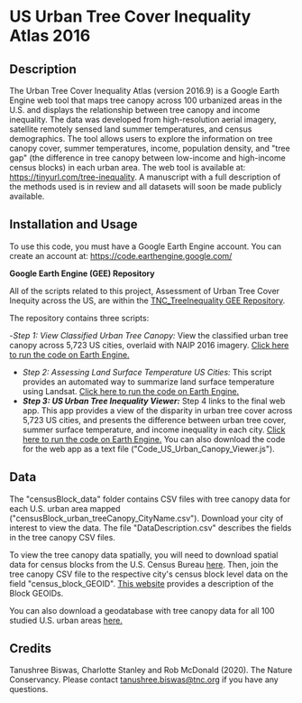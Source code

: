 # US Urban Tree Cover Inequality Atlas 2016

## Description

The Urban Tree Cover Inequality Atlas (version 2016.9) is a Google Earth Engine web tool that maps tree canopy across 100 urbanized areas in the U.S. and displays the relationship between tree canopy and income inequality. The data was developed from high-resolution aerial imagery, satellite remotely sensed land summer temperatures, and census demographics. The tool allows users to explore the information on tree canopy cover, summer temperatures, income, population density, and "tree gap" (the difference in tree canopy between low-income and high-income census blocks) in each urban area. The web tool is available at: https://tinyurl.com/tree-inequality. A manuscript with a full description of the methods used is in review and all datasets will soon be made publicly available.

## Installation and Usage
To use this code, you must have a Google Earth Engine account. You can create an account at: https://code.earthengine.google.com/ 

**Google Earth Engine (GEE) Repository**

All of the scripts related to this project, Assessment of Urban Tree Cover Inequity across the US, are within the [TNC_TreeInequality GEE Repository](https://code.earthengine.google.com/?accept_repo=users/Shree1175/tnc_treeinequality). 

The repository contains three scripts: 

-_Step 1: View Classified Urban Tree Canopy:_ View the classified urban tree canopy across 5,723 US cities, overlaid with NAIP 2016 imagery. [Click here to run the code on Earth Engine.](https://code.earthengine.google.com/0c38d1fe4e26a561363f9eaabd33cbd0?accept_repo=TNC_CA)
- _Step 2: Assessing Land Surface Temperature US Cities:_ This script provides an automated way to summarize land surface temperature using Landsat. [Click here to run the code on Earth Engine.](https://code.earthengine.google.com/0f86a97b11bb4cc891ef784abf92a6ba?accept_repo=TNC_CA)
- _**Step 3: US Urban Tree Inequality Viewer:**_ Step 4 links to the final web app. This app provides a view of the disparity in urban tree cover across 5,723 US cities, and presents the difference between urban tree cover, summer surface temperature, and income inequality in each city. [Click here to run the code on Earth Engine.](https://code.earthengine.google.com/?scriptPath=users%2FShree1175%2Ftnc_treeinequality%3AStep4_US_UrbanTreeInequality_Viewer) You can also download the code for the web app as a text file ("Code_US_Urban_Canopy_Viewer.js"). 

## Data
The "censusBlock_data" folder contains CSV files with tree canopy data for each U.S. urban area mapped ("censusBlock_urban_treeCanopy_CityName.csv"). Download your city of interest to view the data. The file "DataDescription.csv" describes the fields in the tree canopy CSV files.

To view the tree canopy data spatially, you will need to download spatial data for census blocks from the U.S. Census Bureau [here](https://www.census.gov/geographies/mapping-files.2020.html). Then, join the tree canopy CSV file to the respective city's census block level data on the field "census_block_GEOID". [This website](https://www.census.gov/programs-surveys/geography/guidance/geo-identifiers.html) provides a description of the Block GEOIDs. 

You can also download a geodatabase with tree canopy data for all 100 studied U.S. urban areas [here.](https://knb.ecoinformatics.org/view/doi:10.5063/MS3R5F)

## Credits
Tanushree Biswas, Charlotte Stanley and Rob McDonald (2020). The Nature Conservancy. Please contact tanushree.biswas@tnc.org if you have any questions.
